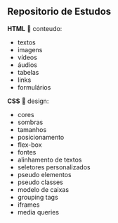 ## **Repositorio de Estudos**
**HTML** :pushpin: conteudo:
- textos
- imagens
- vídeos
- áudios
- tabelas
- links
- formulários


**CSS** :pushpin: design:
- cores
- sombras
- tamanhos
- posicionamento
- flex-box
- fontes
- alinhamento de textos
- seletores personalizados
- pseudo elementos
- pseudo classes
- modelo de caixas
- grouping tags
- iframes
- media queries

